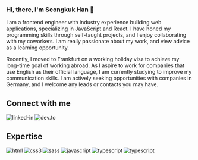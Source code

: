  ### Hi, there, I'm Seongkuk Han 👋
I am a frontend engineer with industry experience building web applications, specializing in JavaScript and React. I have honed my programming skills through self-taught projects, and I enjoy collaborating with my coworkers. I am really passionate about my work, and view advice as a learning opportunity.

Recently, I moved to Frankfurt on a working holiday visa to achieve my long-time goal of working abroad. As I aspire to work for companies that use English as their official language, I am currently studying to improve my communication skills. I am actively seeking opportunities with companies in Germany, and I welcome any leads or contacts you may have.

## Connect with me

[<img align="left" alt="linked-in" src="https://img.shields.io/badge/linkedin-%230077B5.svg?&style=for-the-badge&logo=linkedin&logoColor=white" />](https://www.linkedin.com/in/dev-licokr/)

[<img align="left" alt="dev.to" src="https://img.shields.io/badge/dev.to-0A0A0A?style=for-the-badge&logo=devdotto&logoColor=white" />](https://dev.to/lico)

<br/>

## Expertise
  
<img align="left" alt="html" src="https://img.shields.io/badge/HTML5-E34F26?style=for-the-badge&logo=html5&logoColor=white" />

<img align="left" alt="css3" src="https://img.shields.io/badge/CSS3-1572B6?style=for-the-badge&logo=css3&logoColor=white" />

<img align="left" alt="sass" src="https://img.shields.io/badge/Sass-CC6699?style=for-the-badge&logo=sass&logoColor=white" />

<img align="left" alt="javascript" src="https://img.shields.io/badge/JavaScript-F7DF1E?style=for-the-badge&logo=javascript&logoColor=black" />

<img align="left" alt="typescript" src="https://img.shields.io/badge/TypeScript-007ACC?style=for-the-badge&logo=typescript&logoColor=white" />

<img align="left" alt="typescript" src="https://img.shields.io/badge/React-20232A?style=for-the-badge&logo=react&logoColor=61DAFB" />
